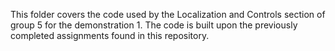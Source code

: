 This folder covers the code used by the Localization and Controls section of group 5 for the demonstration 1. The code is built upon the previously completed assignments found in this repository.
